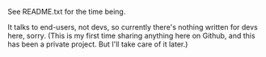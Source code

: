 See README.txt for the time being.

It talks to end-users, not devs, so currently there's nothing written for devs here, sorry.
(This is my first time sharing anything here on Github, and this has been a private project. 
But I'll take care of it later.)
